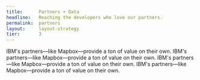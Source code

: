```yaml
---
title:      Partners + Data
headline:   Reaching the developers who love our partners.
permalink:  partners
layout:     layout-strategy
tier:       3
---
```


IBM's partners—like Mapbox—provide a ton of value on their own. IBM's partners—like Mapbox—provide a ton of value on their own. IBM's partners—like Mapbox—provide a ton of value on their own. IBM's partners—like Mapbox—provide a ton of value on their own. 



